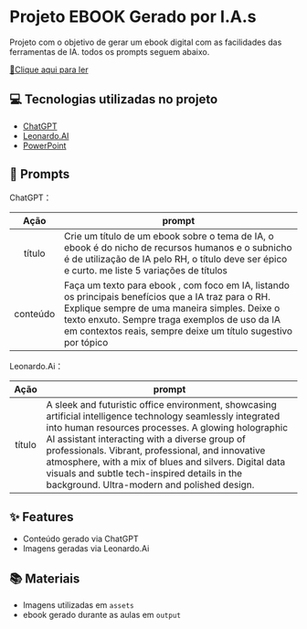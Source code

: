# Projeto EBOOK Gerado por I.A.s

Projeto com o objetivo de gerar um ebook digital com as facilidades das ferramentas de IA. todos os prompts
seguem abaixo.

<a href="https://github.com/hudallan/prompts-recipe-to-create-a-ebook/blob/main/output/ebook%20-%20IA%20e%20RH.pdf" title="View PDF now"> 📕Clique aqui para ler</a>

## 💻 Tecnologias utilizadas no projeto

- [ChatGPT](https://chat.openai.com/) 
- [Leonardo.AI](https://leonardo.ai)
- [PowerPoint](https://www.microsoft.com/en/microsoft-365/powerpoint)

## 🧠 Prompts


ChatGPT：

|   Ação   | prompt                                                                                                                                                                                                                                                                         |
| :------: | ------------------------------------------------------------------------------------------------------------------------------------------------------------------------------------------------------------------------------------------------------------------------------ |
|  título  | Crie um título de um ebook sobre o tema de IA, o ebook é do nicho de recursos humanos e o subnicho é de utilização de IA pelo RH, o título deve ser épico e curto. me liste 5 variações de títulos                                                        |
| conteúdo | Faça um texto para ebook , com foco em IA, listando os principais benefícios que a IA traz para o RH. Explique sempre de uma maneira simples. Deixe o texto enxuto. Sempre traga exemplos de uso da IA em contextos reais, sempre deixe um título sugestivo por tópico |


Leonardo.Ai：

|  Ação  | prompt                                                                                 |
| :----: | -------------------------------------------------------------------------------------- |
| título | A sleek and futuristic office environment, showcasing artificial intelligence technology seamlessly integrated into human resources processes. A glowing holographic AI assistant interacting with a diverse group of professionals. Vibrant, professional, and innovative atmosphere, with a mix of blues and silvers. Digital data visuals and subtle tech-inspired details in the background. Ultra-modern and polished design. |

## ✨ Features

- Conteúdo gerado via ChatGPT
- Imagens geradas via Leonardo.Ai

## 📚 Materiais

- Imagens utilizadas em `assets`
- ebook gerado durante as aulas em `output`

